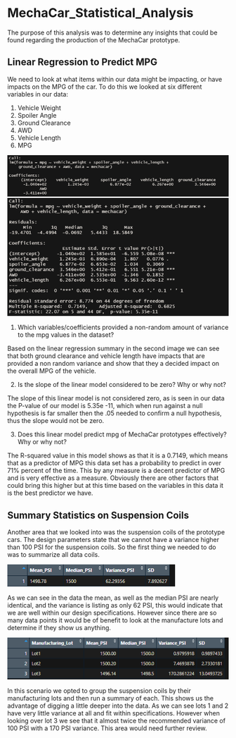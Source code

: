# MechaCar_Statistical_Analysis

The purpose of this analysis was to determine any insights that could be found regarding the production of the MechaCar prototype.

## Linear Regression to Predict MPG

We need to look at what items within our data might be impacting, or have impacts on the MPG of the car. 
To do this we looked at six different variables in our data:

1. Vehicle Weight
2. Spoiler Angle
3. Ground Clearance
4. AWD
5. Vehicle Length
6. MPG

![This is an image](https://github.com/Bren42/MechaCar_Statistical_Analysis/blob/main/images/mecha_LM.png)
![This is an image](https://github.com/Bren42/MechaCar_Statistical_Analysis/blob/main/images/mecha_lm_summary.png)

1. Which variables/coefficients provided a non-random amount of variance to the mpg values in the dataset?

Based on the linear regression summary in the second image we can see that both ground clearance and vehicle length have impacts that are provided a non random variance and show that they a decided impact on the overall MPG of the vehicle. 

2. Is the slope of the linear model considered to be zero? Why or why not?

The slope of this linear model is not considered zero, as is seen in our data the P-value of our model is 5.35e -11, which when run against a null hypothesis is far smaller then the .05 needed to confirm a null hypothesis, thus the slope would not be zero.

3. Does this linear model predict mpg of MechaCar prototypes effectively? Why or why not?

The R-squared value in this model shows as that it is a 0.7149, which means that as a predictor of MPG this data set has a probability to predict in over 71% percent of the time. This by any measure is a decent predictor of MPG and is very effective as a measure. Obviously there are other factors that could bring this higher but at this time based on the variables in this data it is the best predictor we have.

## Summary Statistics on Suspension Coils

Another area that we looked into was the suspension coils of the prototype cars. The design parameters state that we cannot have a variance higher than 100 PSI for the suspension coils. So the first thing we needed to do was to summarize all data coils. 

![This is an image](https://github.com/Bren42/MechaCar_Statistical_Analysis/blob/main/images/suspension_all_summary.png)

As we can see in the data the mean, as well as the median PSI are nearly identical, and the variance is listing as only 62 PSI, this would indicate that we are well within our design specifications. However since there are so many data points it would be of benefit to look at the manufacture lots and determine if they show us anything. 

![This is an image](https://github.com/Bren42/MechaCar_Statistical_Analysis/blob/main/images/suspension_lot_summary.png)

In this scenario we opted to group the suspension coils by their manufacturing lots and then run a summary of each. This shows us the advantage of digging a little deeper into the data. As we can see lots 1 and 2 have very little variance at all and fit within specifications. However when looking over lot 3 we see that it almost twice the recommended variance of 100 PSI with a 170 PSI variance. This area would need further review. 






